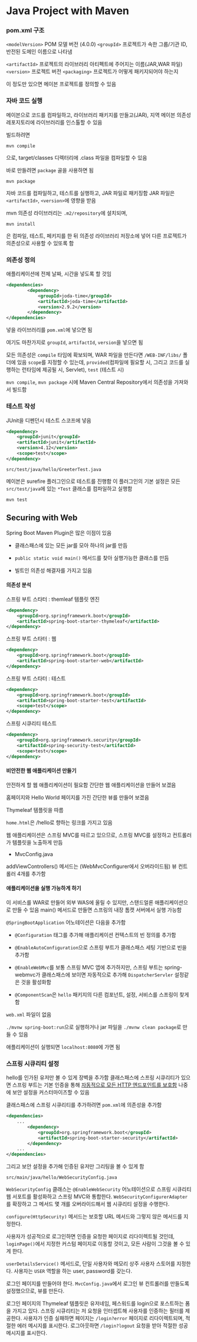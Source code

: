# Java Project with Maven

[](https://spring.io/guides/gs/maven/)

### pom.xml 구조

`<modelVersion>` POM 모델 버전 (4.0.0)
`<groupId>` 프로젝트가 속한 그룹/기관 ID, 반전된 도메인 이름으로 나타냄

`<artifactId>` 프로젝트의 라이브러리 아티펙트에 주어지는 이름(JAR,WAR 파일)
`<version>` 프로젝트 버전
`<packaging>` 프로젝트가 어떻게 패키지되어야 하는지

이 정도만 있으면 메이븐 프로젝트를 정의할 수 있음

### 자바 코드 실행

메이븐으로 코드를 컴파일하고, 라이브러리 패키지를 만들고(JAR), 지역 메이븐 의존성 레포지토리에 라이브러리를 인스톨할 수 있음

빌드하려면

```
mvn compile
```

으로, target/classes 디렉터리에 .class 파일을 컴파일할 수 있음

바로 만들려면 `package` 골을 사용하면 됨

```
mvn package
```

자바 코드를 컴파일하고, 테스트를 실행하고, JAR 파일로 패키징함
JAR 파일은 `<artifactId>`, `<version>`에 영향을 받음

mvn 의존성 라이브러리는 `.m2/repository`에 설치되며,

```
mvn install
```
은 컴파일, 테스트, 페키지를 한 뒤 의존성 라이브러리 저장소에 넣어 다른 프로젝트가 의존성으로 사용할 수 있또록 함

### 의존성 정의

애플리케이션에 전체 날짜, 시간을 넣도록 할 것임

```xml
<dependencies>
		<dependency>
			<groupId>joda-time</groupId>
			<artifactId>joda-time</artifactId>
			<version>2.9.2</version>
		</dependency>
</dependencies>
```

넣을 라이브러리를 `pom.xml`에 넣으면 됨

여기도 마찬가지로 `groupId`, `artifactId`, `version`을 넣으면 됨

모든 의존성은 `compile` 타임에 확보되며, WAR 파일을 만든다면 `/WEB-INF/libs/` 폴더에 있음
`scope`를 지정할 수 있는데, `provided`(컴파일에 필요할 시, 그리고 코드를 실행하는 런타임에 제공될 시, Servlet), `test` (테스트 시)

`mvn compile`, `mvn package` 시에 Maven Central Repository에서 의존성을 가져와서 빌드함

### 테스트 작성

JUnit을 디펜던시 테스트 스코프에 넣음

```xml
<dependency>
	<groupId>junit</groupId>
	<artifactId>junit</artifactId>
	<version>4.12</version>
	<scope>test</scope>
</dependency>
```

`src/test/java/hello/GreeterTest.java`

메이븐은 surefire 플러그인으로 테스트를 진행함
이 플러그인의 기본 설정은 모든 `src/test/java`에 있는 `*Test` 클래스를 컴파일하고 실행함

`mvn test`

## Securing with Web

Spring Boot Maven Plugin은 많은 이점이 있음

* 클래스패스에 있는 모든 jar를 모아 하나의 jar를 만듬

* `public static void main()` 메서드를 찾아 실행가능한 클래스를 만듬

* 빌트인 의존성 해결자를 가지고 있음

#### 의존성 분석

스프링 부트 스타터 : themleaf 템플릿 엔진

```xml
<dependency>
	<groupId>org.springframework.boot</groupId>
	<artifactId>spring-boot-starter-thymeleaf</artifactId>
</dependency>
```

스프링 부트 스타터 : 웹

```xml
<dependency>
	<groupId>org.springframework.boot</groupId>
	<artifactId>spring-boot-starter-web</artifactId>
</dependency>
```

스프링 부트 스타터 : 테스트

```xml
<dependency>
	<groupId>org.springframework.boot</groupId>
	<artifactId>spring-boot-starter-test</artifactId>
	<scope>test</scope>
</dependency>
```

스프링 시큐리티 테스트

```xml
<dependency>
	<groupId>org.springframework.security</groupId>
	<artifactId>spring-security-test</artifactId>
	<scope>test</scope>
</dependency>
```


#### 비안전한 웹 애플리케이션 만들기

안전하게 할 웹 애플리케이션이 필요함
간단한 웹 애플리케이션을 만들어 보겠음

홈페이지와 Hello World 페이지를 가진 간단한 뷰를 만들어 보겠음

Thymeleaf 템플릿을 따름

`home.html`은 /hello로 향하는 링크를 가지고 있음

웹 애플리케이션은 스프링 MVC를 따르고 있으므로, 스프링 MVC를 설정하고 컨트롤러가 템플릿을 노출하게 만듬

* MvcConfig.java

addViewControllers() 메서드는 (WebMvcConfigurer에서 오버라이드됨) 뷰 컨트롤러 4개를 추가함

#### 애플리케이션을 실행 가능하게 하기

이 서비스를 WAR로 만들어 외부 WAS에 올릴 수 있지만, 스탠드얼론 애플리케이션으로 만들 수 있음
main() 메서드로 만들면 스프링의 내장 톰캣 서버에서 실행 가능함

`@SpringBootApplication` 어노테이션은 다음을 추가함

* `@Configuration` 태그를 추가해 애플리케이션 컨텍스트의 빈 정의를 추가함
* `@EnableAutoConfiguration`으로 스프링 부트가 클래스패스 세팅 기반으로 빈을 추가함
* `@EnableWebMvc`를 보통 스프링 MVC 앱에 추가하지만, 스프링 부트는 spring-webmvc가 클래스패스에 보이면 자동적으로 추가해 `DispatcherServler` 설정같은 것을 활성화함

* `@ComponentScan`은 `hello` 패키지의 다른 컴포넌트, 설정, 서비스를 스프링이 찾게 함

`web.xml` 파일이 없음

`./mvnw spring-boot:run`으로 실행하거나 jar 파일을 `./mvnw clean package`로 만들 수 있음

애플리케이션이 실행되면 `localhost:8080`에 가면 됨

### 스프링 시큐리티 설정

hello를 인가된 유저만 볼 수 있게 장벽을 추가함
클래스패스에 스프링 시큐리티가 있으면 스프링 부트는 기본 인증을 통해 [자동적으로 모든 HTTP 엔드포인트를 보호함](https://docs.spring.io/spring-boot/docs/2.0.5.RELEASE/reference/htmlsingle/#boot-features-security)
나중에 보안 설정을 커스터마이즈할 수 있음

클래스패스에 스프링 시큐리티를 추가하려면 `pom.xml`에 의존성을 추가함

```xml
<dependencies>
    ...
        <dependency>
            <groupId>org.springframework.boot</groupId>
            <artifactId>spring-boot-starter-security</artifactId>
        </dependency>
    ...
</dependencies>
```
그리고 보안 설정을 추가해 인증된 유저만 그리팅을 볼 수 있게 함

`src/main/java/hello/WebSecurityConfig.java`

`WebSecurityConfig` 클래스는 `@EnableWebSecurity` 어노테이션으로 스프링 시큐리티 웹 서포트를 활성화하고 스프링 MVC와 통합한다. `WebSecurityConfigurerAdapter`를 확장하고 그 메서드 몇 개를 오버라이드해서 웹 시큐리티 설정을 수행한다.

`configure(HttpSecurity)` 메서드는 보호할 URL 메서드와 그렇지 않은 메서드를 지정한다. 

사용자가 성공적으로 로그인하면 인증을 요청한 페이지로 리다이렉트될 것인데, `loginPage()`에서 지정한 커스텀 페이지로 이동할 것이고, 모든 사람이 그것을 볼 수 있게 한다.

`userDetailsService()` 메서드로, 단일 사용자와 메모리 상주 사용자 스토어를 지정한다. 사용자는 `USER` 역할을 하는 user, password를 갖는다.

로그인 페이지를 만들어야 한다. `MvcConfig.java`에서 로그인 뷰 컨트롤러를 만들도록 설정했으므로, 뷰를 만든다.

로그인 페이지의 Thymeleaf 템플릿은 유저네임, 페스워드를 login으로 포스트하는 폼을 가지고 있다. 스프링 시큐리티는 저 요청을 인터셉트해 사용자를 인증하는 필터를 제공한다. 사용자가 인증 실패하면 페이지는 `/login?error` 페이지로 리다이렉트되며, 적절한 에러 메시지를 표시한다. 로그아웃하면 `/login?logout` 요청을 받아 적절한 성공 메시지를 표시한다.

